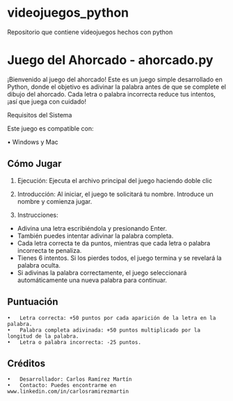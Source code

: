 # videojuegos_python
Repositorio que contiene videojuegos hechos con python

# Juego del Ahorcado - ahorcado.py

¡Bienvenido al juego del ahorcado! Este es un juego simple desarrollado en Python, donde el objetivo es adivinar la palabra antes de que se complete el dibujo del ahorcado. Cada letra o palabra incorrecta reduce tus intentos, ¡así que juega con cuidado!

Requisitos del Sistema

Este juego es compatible con:

•	Windows y Mac

## Cómo Jugar

1.	Ejecución: Ejecuta el archivo principal del juego haciendo doble clic

2. Introducción: Al iniciar, el juego te solicitará tu nombre. Introduce un nombre y comienza jugar.

3.	Instrucciones:
  - Adivina una letra escribiéndola y presionando Enter.
  - También puedes intentar adivinar la palabra completa.
  - Cada letra correcta te da puntos, mientras que cada letra o palabra incorrecta te penaliza.
  - Tienes 6 intentos. Si los pierdes todos, el juego termina y se revelará la palabra oculta.
  - Si adivinas la palabra correctamente, el juego seleccionará automáticamente una nueva palabra para continuar.

## Puntuación

	•	Letra correcta: +50 puntos por cada aparición de la letra en la palabra.
	•	Palabra completa adivinada: +50 puntos multiplicado por la longitud de la palabra.
	•	Letra o palabra incorrecta: -25 puntos.

## Créditos

	•	Desarrollador: Carlos Ramírez Martín
	•	Contacto: Puedes encontrarme en www.linkedin.com/in/carlosramirezmartin
